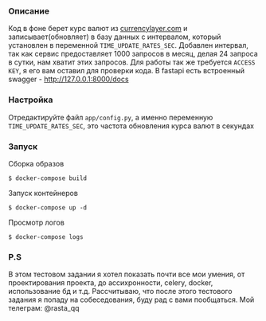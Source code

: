 ### Описание
Код в фоне берет курс валют из <a href='https://currencylayer.com'>currencylayer.com</a> и записывает(обновляет)
в базу данных с интервалом, который установлен в переменной `TIME_UPDATE_RATES_SEC`.
Добавлен интервал, так как сервис предоставляет 1000 запросов в месяц,
делая 24 запроса в сутки, нам хватит этих запросов. Для работы  так же требуется `ACCESS KEY`, я его вам оставил для проверки кода.
В fastapi есть встроенный swagger - http://127.0.0.1:8000/docs


### Настройка
Отредактируйте файл `app/config.py`, а именно переменную `TIME_UPDATE_RATES_SEC`, это частота обновления курса валют в секундах

### Запуск
Сборка образов
```
$ docker-compose build
```
Запуск контейнеров
```
$ docker-compose up -d
```
Просмотр логов
```
$ docker-compose logs
```
### P.S
В этом тестовом задании я хотел показать почти все мои умения, от проектирования проекта, до ассихронности, celery, docker, использование бд и т.д.
Рассчитываю, что после этого тестового задания я попаду на собеседования, буду рад с вами пообщаться.
Мой телеграм: @rasta_qq

